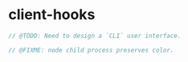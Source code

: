 # client-hooks

```javascript
// @TODO: Need to design a `CLI` user interface.
```

```javascript
// @FIXME: node child process preserves color.
```
